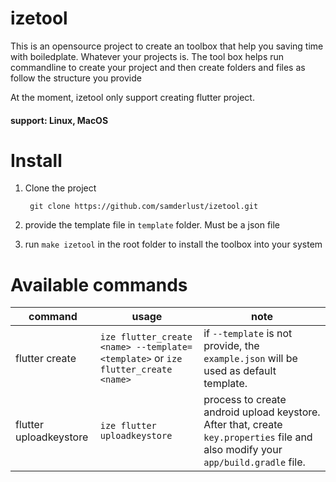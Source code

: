 # izetool

This is an opensource project to create an toolbox that help you saving time with boiledplate. Whatever your projects is.
The tool box helps run commandline to create your project and then create folders and files as follow the structure you provide

At the moment, izetool only support creating flutter project.

#### support: Linux, MacOS

# Install

1. Clone the project

   ```
   	git clone https://github.com/samderlust/izetool.git
   ```

2. provide the template file in `template` folder. Must be a json file
3. run `make izetool` in the root folder to install the toolbox into your system

# Available commands

| command                | usage                                                                            | note                                                                                                                              |
| ---------------------- | -------------------------------------------------------------------------------- | --------------------------------------------------------------------------------------------------------------------------------- |
| flutter create         | `ize flutter_create <name> --template=<template>` or `ize flutter_create <name>` | if `--template` is not provide, the `example.json` will be used as default template.                                              |
| flutter uploadkeystore | `ize flutter uploadkeystore`                                                     | process to create android upload keystore. After that, create `key.properties` file and also modify your `app/build.gradle` file. |
